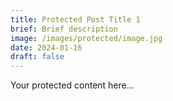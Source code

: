 ```yaml
---
title: Protected Post Title 1
brief: Brief description
image: /images/protected/image.jpg
date: 2024-01-16
draft: false
---
```

Your protected content here...